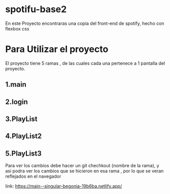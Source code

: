 # spotifu-base2
En este Proyecto encontraras una copia del front-end de spotify, hecho con flexbox css
# Para Utilizar el proyecto
El proyecto tiene 5 ramas , de las cuales cada una pertenece a 1 pantalla del proyecto.
## 1.main
## 2.login
## 3.PlayList
## 4.PlayList2
## 5.PlayList3
Para ver los cambios debe hacer un git chechkout (nombre de la rama), 
y asi podra ver los cambios que se hicieron en esa rama , por lo que 
se veran reflejados en el navegador

link: https://main--singular-begonia-19b6ba.netlify.app/
